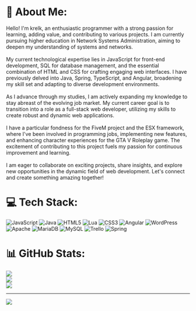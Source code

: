 # 💫 About Me:
Hello! I'm krelk, an enthusiastic programmer with a strong passion for learning, adding value, and contributing to various projects. I am currently pursuing higher education in Network Systems Administration, aiming to deepen my understanding of systems and networks.<br><br>My current technological expertise lies in JavaScript for front-end development, SQL for database management, and the essential combination of HTML and CSS for crafting engaging web interfaces. I have previously delved into Java, Spring, TypeScript, and Angular, broadening my skill set and adapting to diverse development environments.<br><br>As I advance through my studies, I am actively expanding my knowledge to stay abreast of the evolving job market. My current career goal is to transition into a role as a full-stack web developer, utilizing my skills to create robust and dynamic web applications.<br><br>I have a particular fondness for the FiveM project and the ESX framework, where I've been involved in programming jobs, implementing new features, and enhancing character experiences for the GTA V Roleplay game. The excitement of contributing to this project fuels my passion for continuous improvement and learning.<br><br>I am eager to collaborate on exciting projects, share insights, and explore new opportunities in the dynamic field of web development. Let's connect and create something amazing together!


# 💻 Tech Stack:
![JavaScript](https://img.shields.io/badge/javascript-%23323330.svg?style=for-the-badge&logo=javascript&logoColor=%23F7DF1E) ![Java](https://img.shields.io/badge/java-%23ED8B00.svg?style=for-the-badge&logo=openjdk&logoColor=white) ![HTML5](https://img.shields.io/badge/html5-%23E34F26.svg?style=for-the-badge&logo=html5&logoColor=white) ![Lua](https://img.shields.io/badge/lua-%232C2D72.svg?style=for-the-badge&logo=lua&logoColor=white) ![CSS3](https://img.shields.io/badge/css3-%231572B6.svg?style=for-the-badge&logo=css3&logoColor=white) ![Angular](https://img.shields.io/badge/angular-%23DD0031.svg?style=for-the-badge&logo=angular&logoColor=white) ![WordPress](https://img.shields.io/badge/WordPress-%23117AC9.svg?style=for-the-badge&logo=WordPress&logoColor=white) ![Apache](https://img.shields.io/badge/apache-%23D42029.svg?style=for-the-badge&logo=apache&logoColor=white) ![MariaDB](https://img.shields.io/badge/MariaDB-003545?style=for-the-badge&logo=mariadb&logoColor=white) ![MySQL](https://img.shields.io/badge/mysql-%2300000f.svg?style=for-the-badge&logo=mysql&logoColor=white) ![Trello](https://img.shields.io/badge/Trello-%23026AA7.svg?style=for-the-badge&logo=Trello&logoColor=white) ![Spring](https://img.shields.io/badge/spring-%236DB33F.svg?style=for-the-badge&logo=spring&logoColor=white)
# 📊 GitHub Stats:
![](https://github-readme-stats.vercel.app/api?username=krelk-works&theme=blue-green&hide_border=false&include_all_commits=false&count_private=false)<br/>
![](https://github-readme-streak-stats.herokuapp.com/?user=krelk-works&theme=blue-green&hide_border=false)<br/>
![](https://github-readme-stats.vercel.app/api/top-langs/?username=krelk-works&theme=blue-green&hide_border=false&include_all_commits=false&count_private=false&layout=compact)

---
[![](https://visitcount.itsvg.in/api?id=krelk-works&icon=0&color=0)](https://visitcount.itsvg.in)
